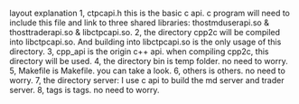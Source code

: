 layout explanation
1, ctpcapi.h 
	this is the basic c api.
	c program will need to include this file and link to three shared libraries: thostmduserapi.so & thosttraderapi.so & libctpcapi.so.
2, the directory cpp2c will be compiled into libctpcapi.so. And building into libctpcapi.so is the only usage of this directory.
3, cpp_api is the origin c++ api. when compiling cpp2c, this directory will be used.
4, the directory bin is temp folder. no need to worry.
5, Makefile is Makefile. you can take a look.
6, others is others. no need to worry.
7, the directory server: I use c api to build the md server and trader server.
8, tags is tags. no need to worry.
